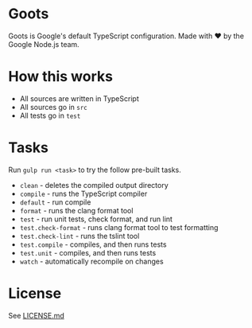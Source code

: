 # Goots
Goots is Google's default TypeScript configuration. Made with ❤️ by the Google Node.js team.

# How this works
- All sources are written in TypeScript
- All sources go in `src`
- All tests go in `test`

# Tasks
Run `gulp run <task>` to try the follow pre-built tasks.

- `clean` - deletes the compiled output directory
- `compile` - runs the TypeScript compiler
- `default` - run compile
- `format` - runs the clang format tool
- `test` - run unit tests, check format, and run lint
- `test.check-format` - runs clang format tool to test formatting
- `test.check-lint` - runs the tslint tool
- `test.compile` - compiles, and then runs tests
- `test.unit` - compiles, and then runs tests
- `watch` - automatically recompile on changes

# License
See [LICENSE.md](LICENSE.md)




